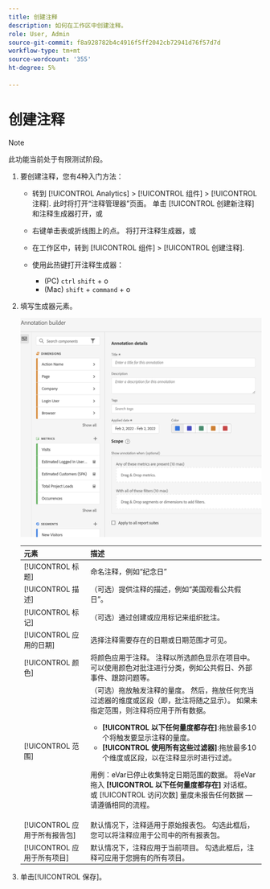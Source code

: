 ```yaml
---
title: 创建注释
description: 如何在工作区中创建注释。
role: User, Admin
source-git-commit: f8a928782b4c4916f5ff2042cb72941d76f57d7d
workflow-type: tm+mt
source-wordcount: '355'
ht-degree: 5%

---
```



# 创建注释

>[!NOTE]
>
>此功能当前处于有限测试阶段。

1. 要创建注释，您有4种入门方法：

   * 转到 [!UICONTROL Analytics] > [!UICONTROL 组件] > [!UICONTROL 注释]. 此时将打开“注释管理器”页面。 单击 [!UICONTROL 创建新注释] 和注释生成器打开，或

   * 右键单击表或折线图上的点。 将打开注释生成器，或

   * 在工作区中，转到 [!UICONTROL 组件] > [!UICONTROL 创建注释].

   * 使用此热键打开注释生成器：
      * (PC) `ctrl` `shift` + o
      * (Mac) `shift` + `command` + o

1. 填写生成器元素。

   ![](assets/ann-builder.png)

   | 元素 | 描述 |
   | --- | --- |
   | [!UICONTROL 标题] | 命名注释，例如“纪念日” |
   | [!UICONTROL 描述] | （可选）提供注释的描述，例如“美国观看公共假日”。 |
   | [!UICONTROL 标记] | （可选）通过创建或应用标记来组织批注。 |
   | [!UICONTROL 应用的日期] | 选择注释需要存在的日期或日期范围才可见。 |
   | [!UICONTROL 颜色] | 将颜色应用于注释。 注释以所选颜色显示在项目中。 可以使用颜色对批注进行分类，例如公共假日、外部事件、跟踪问题等。 |
   | [!UICONTROL 范围] | （可选）拖放触发注释的量度。 然后，拖放任何充当过滤器的维度或区段（即，批注将随之显示）。 如果未指定范围，则注释将应用于所有数据。<ul><li>**[!UICONTROL 以下任何量度都存在]**:拖放最多10个将触发要显示注释的量度。</li><li>**[!UICONTROL 使用所有这些过滤器]**:拖放最多10个维度或区段，以在注释显示时进行过滤。</li></ul><p>用例：eVar已停止收集特定日期范围的数据。 将eVar拖入 **[!UICONTROL 以下任何量度都存在]** 对话框。 或 [!UICONTROL 访问次数] 量度未报告任何数据 — 请遵循相同的流程。 |
   | [!UICONTROL 应用于所有报告包] | 默认情况下，注释适用于原始报表包。 勾选此框后，您可以将注释应用于公司中的所有报表包。 |
   | [!UICONTROL 应用于所有项目] | 默认情况下，注释应用于当前项目。 勾选此框后，注释可应用于您拥有的所有项目。 |

1. 单击[!UICONTROL 保存]。